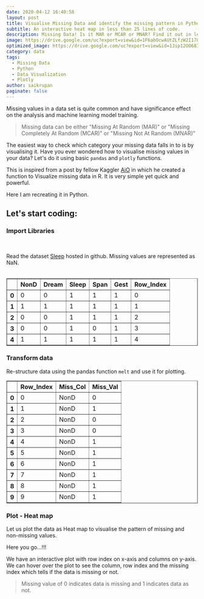 ```yaml
---
date: 2020-04-12 16:40:58
layout: post
title: Visualise Missing Data and identify the missing pattern in Python.
subtitle: An interactive heat map in less than 25 lines of code. 
description: Missing Data! Is it MAR or MCAR or MNAR? Find it out in less than a minute by this interactive heat map.
image: https://drive.google.com/uc?export=view&id=1F6abOcwAUtZLfzW2I178KwLlFpIZj6dC
optimized_image: https://drive.google.com/uc?export=view&id=1Jip12OO68IPFlZwRmt9TUV5-0-U-8iYN
category: data
tags: 
  - Missing Data
  - Python
  - Data Visualization
  - Plotly
author: saikrupan
paginate: false
---
```


Missing values in a data set is quite common and have significance effect on the analysis and machine learning model training.

> Missing data can be either "Missing At Random (MAR)" or "Missing Completely At Random (MCAR)" or "Missing Not At Random (MNAR)"

The easiest way to check which category your missing data falls in to is by visualising it. Have you ever wondered how to visualise missing values in your data? Let's do it using basic `pandas` and `plotly` functions. 

This is inspired from a post by fellow Kaggler [AiO](https://www.kaggle.com/notaapple) in which he created a function to Visualize missing data in R. It is very simple yet quick and powerful.

Here I am recreating it in Python.

## Let's start coding:

### Import Libraries
<br>
<!-- Gist: Import libraries -->
<script src="https://gist.github.com/opendatavis/108f3ebfc2bf4835329340fd354d58f1.js"></script>


Read the dataset [Sleep](https://raw.githubusercontent.com/opendatavis/opendatavis.github.io/master/Data/Sleep_Data.csv) hosted in github. Missing values are represented as NaN.
<br>
<br>

<!-- Gist: Read data -->
<script src="https://gist.github.com/opendatavis/40a95f13ea7fcb069d90f579f10ba5bf.js"></script>

<!-- HTML: Head of data -->
<div>
    <style scoped>
        .dataframe tbody tr th:only-of-type {
            vertical-align: middle;
        }
        
        .dataframe tbody tr th {
            vertical-align: top;
        }
        
        .dataframe thead th {
            text-align: right;
        }
    </style>
    <table border="1" class="dataframe">
        <thead>
            <tr style="text-align: right;">
                <th></th>
                <th>BodyWgt</th>
                <th>BrainWgt</th>
                <th>NonD</th>
                <th>Dream</th>
                <th>Sleep</th>
                <th>Span</th>
                <th>Gest</th>
                <th>Pred</th>
                <th>Exp</th>
                <th>Danger</th>
            </tr>
        </thead>
        <tbody>
            <tr>
                <th>0</th>
                <td>6654.000</td>
                <td>5712.0</td>
                <td>NaN</td>
                <td>NaN</td>
                <td>3.3</td>
                <td>38.6</td>
                <td>645.0</td>
                <td>3</td>
                <td>5</td>
                <td>3</td>
            </tr>
            <tr>
                <th>1</th>
                <td>1.000</td>
                <td>6.6</td>
                <td>6.3</td>
                <td>2.0</td>
                <td>8.3</td>
                <td>4.5</td>
                <td>42.0</td>
                <td>3</td>
                <td>1</td>
                <td>3</td>
            </tr>
            <tr>
                <th>2</th>
                <td>3.385</td>
                <td>44.5</td>
                <td>NaN</td>
                <td>NaN</td>
                <td>12.5</td>
                <td>14.0</td>
                <td>60.0</td>
                <td>1</td>
                <td>1</td>
                <td>1</td>
            </tr>
            <tr>
                <th>3</th>
                <td>0.920</td>
                <td>5.7</td>
                <td>NaN</td>
                <td>NaN</td>
                <td>16.5</td>
                <td>NaN</td>
                <td>25.0</td>
                <td>5</td>
                <td>2</td>
                <td>3</td>
            </tr>
            <tr>
                <th>4</th>
                <td>2547.000</td>
                <td>4603.0</td>
                <td>2.1</td>
                <td>1.8</td>
                <td>3.9</td>
                <td>69.0</td>
                <td>624.0</td>
                <td>3</td>
                <td>5</td>
                <td>4</td>
            </tr>
        </tbody>
    </table>
</div>

### Identify Missing Values

Let us identify the columns with missing values and number of missing records.
<br>
<br>

<!-- Gist: Find Missing data -->
<script src="https://gist.github.com/opendatavis/169f1c6fcd44885a2841b314b745fdd9.js"></script>


<!-- HTML: Missing Data -->
<div>
	<style scoped>
		.dataframe tbody tr th:only-of-type {
			vertical-align: middle;
		}

		.dataframe tbody tr th {
			vertical-align: top;
		}

		.dataframe thead th {
			text-align: right;
		}
	</style>
	<table border="1" class="dataframe">
		<thead>
			<tr style="text-align: right;">
				<th></th>
				<th>Column</th>
				<th>No_Records</th>
			</tr>
		</thead>
		<tbody>
			<tr>
				<th>0</th>
				<td>NonD</td>
				<td>14</td>
			</tr>
			<tr>
				<th>1</th>
				<td>Dream</td>
				<td>12</td>
			</tr>
			<tr>
				<th>2</th>
				<td>Sleep</td>
				<td>4</td>
			</tr>
			<tr>
				<th>3</th>
				<td>Span</td>
				<td>4</td>
			</tr>
			<tr>
				<th>4</th>
				<td>Gest</td>
				<td>4</td>
			</tr>
		</tbody>
	</table>
</div>


Add Row_Index as a column and use it to identify missing rows in the plot. We need only missing columns from the dataframe. Also, let us binarize data by mapping missing values to 0 and non-missing values to 1.
<br>
<br>
<!-- Gist: Binarize data -->
<script src="https://gist.github.com/opendatavis/c4d507db6a6b4b0653643f901cf3bedd.js"></script>

<div>
  <style scoped>
    .dataframe tbody tr th:only-of-type {
      vertical-align: middle;
    }

    .dataframe tbody tr th {
      vertical-align: top;
    }

    .dataframe thead th {
      text-align: right;
    }
  </style>
  <table border="1" class="dataframe">
    <thead>
      <tr style="text-align: right;">
        <th></th>
        <th>NonD</th>
        <th>Dream</th>
        <th>Sleep</th>
        <th>Span</th>
        <th>Gest</th>
        <th>Row_Index</th>
      </tr>
    </thead>
    <tbody>
      <tr>
        <th>0</th>
        <td>0</td>
        <td>0</td>
        <td>1</td>
        <td>1</td>
        <td>1</td>
        <td>0</td>
      </tr>
      <tr>
        <th>1</th>
        <td>1</td>
        <td>1</td>
        <td>1</td>
        <td>1</td>
        <td>1</td>
        <td>1</td>
      </tr>
      <tr>
        <th>2</th>
        <td>0</td>
        <td>0</td>
        <td>1</td>
        <td>1</td>
        <td>1</td>
        <td>2</td>
      </tr>
      <tr>
        <th>3</th>
        <td>0</td>
        <td>0</td>
        <td>1</td>
        <td>0</td>
        <td>1</td>
        <td>3</td>
      </tr>
      <tr>
        <th>4</th>
        <td>1</td>
        <td>1</td>
        <td>1</td>
        <td>1</td>
        <td>1</td>
        <td>4</td>
      </tr>
    </tbody>
  </table>
</div>


### Transform data
Re-structure data using the pandas function `melt` and use it for plotting.

<!-- Gist: Melt Data -->
<script src="https://gist.github.com/opendatavis/ba0490bfa635440d47b5863241791213.js"></script>

<div>
  <style scoped>
    .dataframe tbody tr th:only-of-type {
      vertical-align: middle;
    }

    .dataframe tbody tr th {
      vertical-align: top;
    }

    .dataframe thead th {
      text-align: right;
    }
  </style>
  <table border="1" class="dataframe">
    <thead>
      <tr style="text-align: right;">
        <th></th>
        <th>Row_Index</th>
        <th>Miss_Col</th>
        <th>Miss_Val</th>
      </tr>
    </thead>
    <tbody>
      <tr>
        <th>0</th>
        <td>0</td>
        <td>NonD</td>
        <td>0</td>
      </tr>
      <tr>
        <th>1</th>
        <td>1</td>
        <td>NonD</td>
        <td>1</td>
      </tr>
      <tr>
        <th>2</th>
        <td>2</td>
        <td>NonD</td>
        <td>0</td>
      </tr>
      <tr>
        <th>3</th>
        <td>3</td>
        <td>NonD</td>
        <td>0</td>
      </tr>
      <tr>
        <th>4</th>
        <td>4</td>
        <td>NonD</td>
        <td>1</td>
      </tr>
      <tr>
        <th>5</th>
        <td>5</td>
        <td>NonD</td>
        <td>1</td>
      </tr>
      <tr>
        <th>6</th>
        <td>6</td>
        <td>NonD</td>
        <td>1</td>
      </tr>
      <tr>
        <th>7</th>
        <td>7</td>
        <td>NonD</td>
        <td>1</td>
      </tr>
      <tr>
        <th>8</th>
        <td>8</td>
        <td>NonD</td>
        <td>1</td>
      </tr>
      <tr>
        <th>9</th>
        <td>9</td>
        <td>NonD</td>
        <td>1</td>
      </tr>
    </tbody>
  </table>
</div>


### Plot - Heat map

Let us plot the data as Heat map to visualise the pattern of missing and non-missing values. 
<br> 

<!-- Gist: Plot Heat map -->
<script src="https://gist.github.com/opendatavis/48b37ed6e3140c6202daea7e90d25668.js"></script>

<!-- Plotly java script -->
<script src="https://cdn.plot.ly/plotly-latest.min.js"></script> 

Here you go...!!!

We have an interactive plot with row index on x-axis and columns on y-axis. We can hover over the plot to see the column, row index and the missing index which tells if the data is missing or not.

> Missing value of 0 indicates data is missing and 1 indicates data as not.


<!-- HTML: Plotly chart  -->
<div>
  <div id="e29bc7a6-61de-46ab-b946-b182d658a811" class="plotly-graph-div" style="height:100%; width:100%;"></div>
  <script type="text/javascript">
    
    window.PLOTLYENV=window.PLOTLYENV || {};
    
    if (document.getElementById("e29bc7a6-61de-46ab-b946-b182d658a811")) {
      Plotly.newPlot(
        'e29bc7a6-61de-46ab-b946-b182d658a811',
        [{"colorbar": {"title": {"text": "Missing<br>(0=Yes, 1=No)<br>"}}, "colorscale": [[0.0, "rgb(0, 0, 0)"], [0.09090909090909091, "rgb(16, 16, 16)"], [0.18181818181818182, "rgb(38, 38, 38)"], [0.2727272727272727, "rgb(59, 59, 59)"], [0.36363636363636365, "rgb(81, 80, 80)"], [0.45454545454545453, "rgb(102, 101, 101)"], [0.5454545454545454, "rgb(124, 123, 122)"], [0.6363636363636364, "rgb(146, 146, 145)"], [0.7272727272727273, "rgb(171, 171, 170)"], [0.8181818181818182, "rgb(197, 197, 195)"], [0.9090909090909091, "rgb(224, 224, 223)"], [1.0, "rgb(254, 254, 253)"]], "hovertemplate": "Row Index: %{x}<br>Column: %{y}<br>Missing: %{z}<br><extra></extra>", "reversescale": true, "showscale": true, "type": "heatmap", "x": [0, 1, 2, 3, 4, 5, 6, 7, 8, 9, 10, 11, 12, 13, 14, 15, 16, 17, 18, 19, 20, 21, 22, 23, 24, 25, 26, 27, 28, 29, 30, 31, 32, 33, 34, 35, 36, 37, 38, 39, 40, 41, 42, 43, 44, 45, 46, 47, 48, 49, 50, 51, 52, 53, 54, 55, 56, 57, 58, 59, 60, 61, 0, 1, 2, 3, 4, 5, 6, 7, 8, 9, 10, 11, 12, 13, 14, 15, 16, 17, 18, 19, 20, 21, 22, 23, 24, 25, 26, 27, 28, 29, 30, 31, 32, 33, 34, 35, 36, 37, 38, 39, 40, 41, 42, 43, 44, 45, 46, 47, 48, 49, 50, 51, 52, 53, 54, 55, 56, 57, 58, 59, 60, 61, 0, 1, 2, 3, 4, 5, 6, 7, 8, 9, 10, 11, 12, 13, 14, 15, 16, 17, 18, 19, 20, 21, 22, 23, 24, 25, 26, 27, 28, 29, 30, 31, 32, 33, 34, 35, 36, 37, 38, 39, 40, 41, 42, 43, 44, 45, 46, 47, 48, 49, 50, 51, 52, 53, 54, 55, 56, 57, 58, 59, 60, 61, 0, 1, 2, 3, 4, 5, 6, 7, 8, 9, 10, 11, 12, 13, 14, 15, 16, 17, 18, 19, 20, 21, 22, 23, 24, 25, 26, 27, 28, 29, 30, 31, 32, 33, 34, 35, 36, 37, 38, 39, 40, 41, 42, 43, 44, 45, 46, 47, 48, 49, 50, 51, 52, 53, 54, 55, 56, 57, 58, 59, 60, 61, 0, 1, 2, 3, 4, 5, 6, 7, 8, 9, 10, 11, 12, 13, 14, 15, 16, 17, 18, 19, 20, 21, 22, 23, 24, 25, 26, 27, 28, 29, 30, 31, 32, 33, 34, 35, 36, 37, 38, 39, 40, 41, 42, 43, 44, 45, 46, 47, 48, 49, 50, 51, 52, 53, 54, 55, 56, 57, 58, 59, 60, 61], "y": ["NonD", "NonD", "NonD", "NonD", "NonD", "NonD", "NonD", "NonD", "NonD", "NonD", "NonD", "NonD", "NonD", "NonD", "NonD", "NonD", "NonD", "NonD", "NonD", "NonD", "NonD", "NonD", "NonD", "NonD", "NonD", "NonD", "NonD", "NonD", "NonD", "NonD", "NonD", "NonD", "NonD", "NonD", "NonD", "NonD", "NonD", "NonD", "NonD", "NonD", "NonD", "NonD", "NonD", "NonD", "NonD", "NonD", "NonD", "NonD", "NonD", "NonD", "NonD", "NonD", "NonD", "NonD", "NonD", "NonD", "NonD", "NonD", "NonD", "NonD", "NonD", "NonD", "Dream", "Dream", "Dream", "Dream", "Dream", "Dream", "Dream", "Dream", "Dream", "Dream", "Dream", "Dream", "Dream", "Dream", "Dream", "Dream", "Dream", "Dream", "Dream", "Dream", "Dream", "Dream", "Dream", "Dream", "Dream", "Dream", "Dream", "Dream", "Dream", "Dream", "Dream", "Dream", "Dream", "Dream", "Dream", "Dream", "Dream", "Dream", "Dream", "Dream", "Dream", "Dream", "Dream", "Dream", "Dream", "Dream", "Dream", "Dream", "Dream", "Dream", "Dream", "Dream", "Dream", "Dream", "Dream", "Dream", "Dream", "Dream", "Dream", "Dream", "Dream", "Dream", "Sleep", "Sleep", "Sleep", "Sleep", "Sleep", "Sleep", "Sleep", "Sleep", "Sleep", "Sleep", "Sleep", "Sleep", "Sleep", "Sleep", "Sleep", "Sleep", "Sleep", "Sleep", "Sleep", "Sleep", "Sleep", "Sleep", "Sleep", "Sleep", "Sleep", "Sleep", "Sleep", "Sleep", "Sleep", "Sleep", "Sleep", "Sleep", "Sleep", "Sleep", "Sleep", "Sleep", "Sleep", "Sleep", "Sleep", "Sleep", "Sleep", "Sleep", "Sleep", "Sleep", "Sleep", "Sleep", "Sleep", "Sleep", "Sleep", "Sleep", "Sleep", "Sleep", "Sleep", "Sleep", "Sleep", "Sleep", "Sleep", "Sleep", "Sleep", "Sleep", "Sleep", "Sleep", "Span", "Span", "Span", "Span", "Span", "Span", "Span", "Span", "Span", "Span", "Span", "Span", "Span", "Span", "Span", "Span", "Span", "Span", "Span", "Span", "Span", "Span", "Span", "Span", "Span", "Span", "Span", "Span", "Span", "Span", "Span", "Span", "Span", "Span", "Span", "Span", "Span", "Span", "Span", "Span", "Span", "Span", "Span", "Span", "Span", "Span", "Span", "Span", "Span", "Span", "Span", "Span", "Span", "Span", "Span", "Span", "Span", "Span", "Span", "Span", "Span", "Span", "Gest", "Gest", "Gest", "Gest", "Gest", "Gest", "Gest", "Gest", "Gest", "Gest", "Gest", "Gest", "Gest", "Gest", "Gest", "Gest", "Gest", "Gest", "Gest", "Gest", "Gest", "Gest", "Gest", "Gest", "Gest", "Gest", "Gest", "Gest", "Gest", "Gest", "Gest", "Gest", "Gest", "Gest", "Gest", "Gest", "Gest", "Gest", "Gest", "Gest", "Gest", "Gest", "Gest", "Gest", "Gest", "Gest", "Gest", "Gest", "Gest", "Gest", "Gest", "Gest", "Gest", "Gest", "Gest", "Gest", "Gest", "Gest", "Gest", "Gest", "Gest", "Gest"], "z": [0, 1, 0, 0, 1, 1, 1, 1, 1, 1, 1, 1, 1, 0, 1, 1, 1, 1, 1, 1, 0, 1, 1, 0, 1, 0, 1, 1, 1, 0, 0, 1, 1, 1, 1, 1, 1, 1, 1, 1, 0, 1, 1, 1, 1, 1, 0, 1, 1, 1, 1, 1, 0, 1, 0, 1, 1, 1, 1, 1, 1, 0, 0, 1, 0, 0, 1, 1, 1, 1, 1, 1, 1, 1, 1, 0, 1, 1, 1, 1, 1, 1, 1, 1, 1, 0, 1, 0, 1, 1, 1, 0, 0, 1, 1, 1, 1, 1, 1, 1, 1, 1, 1, 1, 1, 1, 1, 1, 0, 1, 1, 1, 1, 1, 0, 1, 0, 1, 1, 1, 1, 1, 1, 0, 1, 1, 1, 1, 1, 1, 1, 1, 1, 1, 1, 1, 1, 1, 1, 1, 1, 1, 1, 1, 0, 1, 1, 1, 1, 1, 1, 1, 1, 1, 0, 1, 1, 1, 1, 1, 1, 1, 1, 1, 0, 1, 1, 1, 1, 1, 1, 1, 1, 1, 1, 1, 1, 1, 1, 1, 1, 1, 1, 1, 1, 0, 1, 1, 1, 0, 1, 1, 1, 1, 1, 1, 1, 1, 0, 1, 1, 1, 1, 1, 1, 1, 1, 1, 1, 1, 1, 1, 1, 1, 1, 1, 1, 1, 1, 1, 0, 0, 1, 1, 1, 1, 1, 1, 1, 1, 1, 1, 1, 1, 1, 1, 1, 1, 1, 1, 1, 1, 1, 1, 1, 1, 1, 1, 1, 1, 1, 1, 1, 1, 1, 1, 1, 1, 1, 1, 0, 1, 1, 1, 1, 1, 0, 0, 1, 1, 1, 1, 1, 1, 1, 1, 1, 1, 1, 1, 1, 1, 1, 1, 1, 1, 1, 1, 1, 1, 1, 1, 1, 1, 1, 1, 1, 1, 1, 1, 1, 1, 1, 0, 1, 1, 1, 1, 1, 1]}],
        {"font": {"color": "#000000", "family": "Segoe UI", "size": 12}, "template": {"data": {"bar": [{"error_x": {"color": "#2a3f5f"}, "error_y": {"color": "#2a3f5f"}, "marker": {"line": {"color": "#E5ECF6", "width": 0.5}}, "type": "bar"}], "barpolar": [{"marker": {"line": {"color": "#E5ECF6", "width": 0.5}}, "type": "barpolar"}], "carpet": [{"aaxis": {"endlinecolor": "#2a3f5f", "gridcolor": "white", "linecolor": "white", "minorgridcolor": "white", "startlinecolor": "#2a3f5f"}, "baxis": {"endlinecolor": "#2a3f5f", "gridcolor": "white", "linecolor": "white", "minorgridcolor": "white", "startlinecolor": "#2a3f5f"}, "type": "carpet"}], "choropleth": [{"colorbar": {"outlinewidth": 0, "ticks": ""}, "type": "choropleth"}], "contour": [{"colorbar": {"outlinewidth": 0, "ticks": ""}, "colorscale": [[0.0, "#0d0887"], [0.1111111111111111, "#46039f"], [0.2222222222222222, "#7201a8"], [0.3333333333333333, "#9c179e"], [0.4444444444444444, "#bd3786"], [0.5555555555555556, "#d8576b"], [0.6666666666666666, "#ed7953"], [0.7777777777777778, "#fb9f3a"], [0.8888888888888888, "#fdca26"], [1.0, "#f0f921"]], "type": "contour"}], "contourcarpet": [{"colorbar": {"outlinewidth": 0, "ticks": ""}, "type": "contourcarpet"}], "heatmap": [{"colorbar": {"outlinewidth": 0, "ticks": ""}, "colorscale": [[0.0, "#0d0887"], [0.1111111111111111, "#46039f"], [0.2222222222222222, "#7201a8"], [0.3333333333333333, "#9c179e"], [0.4444444444444444, "#bd3786"], [0.5555555555555556, "#d8576b"], [0.6666666666666666, "#ed7953"], [0.7777777777777778, "#fb9f3a"], [0.8888888888888888, "#fdca26"], [1.0, "#f0f921"]], "type": "heatmap"}], "heatmapgl": [{"colorbar": {"outlinewidth": 0, "ticks": ""}, "colorscale": [[0.0, "#0d0887"], [0.1111111111111111, "#46039f"], [0.2222222222222222, "#7201a8"], [0.3333333333333333, "#9c179e"], [0.4444444444444444, "#bd3786"], [0.5555555555555556, "#d8576b"], [0.6666666666666666, "#ed7953"], [0.7777777777777778, "#fb9f3a"], [0.8888888888888888, "#fdca26"], [1.0, "#f0f921"]], "type": "heatmapgl"}], "histogram": [{"marker": {"colorbar": {"outlinewidth": 0, "ticks": ""}}, "type": "histogram"}], "histogram2d": [{"colorbar": {"outlinewidth": 0, "ticks": ""}, "colorscale": [[0.0, "#0d0887"], [0.1111111111111111, "#46039f"], [0.2222222222222222, "#7201a8"], [0.3333333333333333, "#9c179e"], [0.4444444444444444, "#bd3786"], [0.5555555555555556, "#d8576b"], [0.6666666666666666, "#ed7953"], [0.7777777777777778, "#fb9f3a"], [0.8888888888888888, "#fdca26"], [1.0, "#f0f921"]], "type": "histogram2d"}], "histogram2dcontour": [{"colorbar": {"outlinewidth": 0, "ticks": ""}, "colorscale": [[0.0, "#0d0887"], [0.1111111111111111, "#46039f"], [0.2222222222222222, "#7201a8"], [0.3333333333333333, "#9c179e"], [0.4444444444444444, "#bd3786"], [0.5555555555555556, "#d8576b"], [0.6666666666666666, "#ed7953"], [0.7777777777777778, "#fb9f3a"], [0.8888888888888888, "#fdca26"], [1.0, "#f0f921"]], "type": "histogram2dcontour"}], "mesh3d": [{"colorbar": {"outlinewidth": 0, "ticks": ""}, "type": "mesh3d"}], "parcoords": [{"line": {"colorbar": {"outlinewidth": 0, "ticks": ""}}, "type": "parcoords"}], "pie": [{"automargin": true, "type": "pie"}], "scatter": [{"marker": {"colorbar": {"outlinewidth": 0, "ticks": ""}}, "type": "scatter"}], "scatter3d": [{"line": {"colorbar": {"outlinewidth": 0, "ticks": ""}}, "marker": {"colorbar": {"outlinewidth": 0, "ticks": ""}}, "type": "scatter3d"}], "scattercarpet": [{"marker": {"colorbar": {"outlinewidth": 0, "ticks": ""}}, "type": "scattercarpet"}], "scattergeo": [{"marker": {"colorbar": {"outlinewidth": 0, "ticks": ""}}, "type": "scattergeo"}], "scattergl": [{"marker": {"colorbar": {"outlinewidth": 0, "ticks": ""}}, "type": "scattergl"}], "scattermapbox": [{"marker": {"colorbar": {"outlinewidth": 0, "ticks": ""}}, "type": "scattermapbox"}], "scatterpolar": [{"marker": {"colorbar": {"outlinewidth": 0, "ticks": ""}}, "type": "scatterpolar"}], "scatterpolargl": [{"marker": {"colorbar": {"outlinewidth": 0, "ticks": ""}}, "type": "scatterpolargl"}], "scatterternary": [{"marker": {"colorbar": {"outlinewidth": 0, "ticks": ""}}, "type": "scatterternary"}], "surface": [{"colorbar": {"outlinewidth": 0, "ticks": ""}, "colorscale": [[0.0, "#0d0887"], [0.1111111111111111, "#46039f"], [0.2222222222222222, "#7201a8"], [0.3333333333333333, "#9c179e"], [0.4444444444444444, "#bd3786"], [0.5555555555555556, "#d8576b"], [0.6666666666666666, "#ed7953"], [0.7777777777777778, "#fb9f3a"], [0.8888888888888888, "#fdca26"], [1.0, "#f0f921"]], "type": "surface"}], "table": [{"cells": {"fill": {"color": "#EBF0F8"}, "line": {"color": "white"}}, "header": {"fill": {"color": "#C8D4E3"}, "line": {"color": "white"}}, "type": "table"}]}, "layout": {"annotationdefaults": {"arrowcolor": "#2a3f5f", "arrowhead": 0, "arrowwidth": 1}, "coloraxis": {"colorbar": {"outlinewidth": 0, "ticks": ""}}, "colorscale": {"diverging": [[0, "#8e0152"], [0.1, "#c51b7d"], [0.2, "#de77ae"], [0.3, "#f1b6da"], [0.4, "#fde0ef"], [0.5, "#f7f7f7"], [0.6, "#e6f5d0"], [0.7, "#b8e186"], [0.8, "#7fbc41"], [0.9, "#4d9221"], [1, "#276419"]], "sequential": [[0.0, "#0d0887"], [0.1111111111111111, "#46039f"], [0.2222222222222222, "#7201a8"], [0.3333333333333333, "#9c179e"], [0.4444444444444444, "#bd3786"], [0.5555555555555556, "#d8576b"], [0.6666666666666666, "#ed7953"], [0.7777777777777778, "#fb9f3a"], [0.8888888888888888, "#fdca26"], [1.0, "#f0f921"]], "sequentialminus": [[0.0, "#0d0887"], [0.1111111111111111, "#46039f"], [0.2222222222222222, "#7201a8"], [0.3333333333333333, "#9c179e"], [0.4444444444444444, "#bd3786"], [0.5555555555555556, "#d8576b"], [0.6666666666666666, "#ed7953"], [0.7777777777777778, "#fb9f3a"], [0.8888888888888888, "#fdca26"], [1.0, "#f0f921"]]}, "colorway": ["#636efa", "#EF553B", "#00cc96", "#ab63fa", "#FFA15A", "#19d3f3", "#FF6692", "#B6E880", "#FF97FF", "#FECB52"], "font": {"color": "#2a3f5f"}, "geo": {"bgcolor": "white", "lakecolor": "white", "landcolor": "#E5ECF6", "showlakes": true, "showland": true, "subunitcolor": "white"}, "hoverlabel": {"align": "left"}, "hovermode": "closest", "mapbox": {"style": "light"}, "paper_bgcolor": "white", "plot_bgcolor": "#E5ECF6", "polar": {"angularaxis": {"gridcolor": "white", "linecolor": "white", "ticks": ""}, "bgcolor": "#E5ECF6", "radialaxis": {"gridcolor": "white", "linecolor": "white", "ticks": ""}}, "scene": {"xaxis": {"backgroundcolor": "#E5ECF6", "gridcolor": "white", "gridwidth": 2, "linecolor": "white", "showbackground": true, "ticks": "", "zerolinecolor": "white"}, "yaxis": {"backgroundcolor": "#E5ECF6", "gridcolor": "white", "gridwidth": 2, "linecolor": "white", "showbackground": true, "ticks": "", "zerolinecolor": "white"}, "zaxis": {"backgroundcolor": "#E5ECF6", "gridcolor": "white", "gridwidth": 2, "linecolor": "white", "showbackground": true, "ticks": "", "zerolinecolor": "white"}}, "shapedefaults": {"line": {"color": "#2a3f5f"}}, "ternary": {"aaxis": {"gridcolor": "white", "linecolor": "white", "ticks": ""}, "baxis": {"gridcolor": "white", "linecolor": "white", "ticks": ""}, "bgcolor": "#E5ECF6", "caxis": {"gridcolor": "white", "linecolor": "white", "ticks": ""}}, "title": {"x": 0.05}, "xaxis": {"automargin": true, "gridcolor": "white", "linecolor": "white", "ticks": "", "title": {"standoff": 15}, "zerolinecolor": "white", "zerolinewidth": 2}, "yaxis": {"automargin": true, "gridcolor": "white", "linecolor": "white", "ticks": "", "title": {"standoff": 15}, "zerolinecolor": "white", "zerolinewidth": 2}}}, "title": {"text": "Missing Data Visualisation", "x": 0.5, "xanchor": "center", "y": 0.9, "yanchor": "top"}, "xaxis": {"linecolor": "black", "linewidth": 1, "showline": true, "title": {"text": "Row Index"}}, "yaxis": {"linecolor": "black", "linewidth": 1, "showline": true, "title": {"text": "Missing Columns"}}},
        {"responsive": true}
        )
};

</script>
</div>


Plotly provides several customization options to the charts interactively. You can play around and make the charts more interesting. 